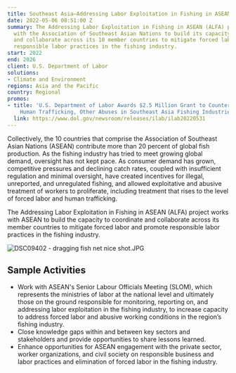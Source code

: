 ```yaml
---
title: Southeast Asia—Addressing Labor Exploitation in Fishing in ASEAN (ALFA)
date: 2022-05-06 08:51:00 Z
summary: The Addressing Labor Exploitation in Fishing in ASEAN (ALFA) project works
  with the Association of Southeast Asian Nations to build its capacity to coordinate
  and collaborate across its 10 member countries to mitigate forced labor and promote
  responsible labor practices in the fishing industry.
start: 2022
end: 2026
client: U.S. Department of Labor
solutions:
- Climate and Environment
regions: Asia and the Pacific
country: Regional
promos:
- title: 'U.S. Department of Labor Awards $2.5 Million Grant to Counter Forced Labor,
    Human Trafficking, Other Abuses in Southeast Asia Fishing Industries '
  link: https://www.dol.gov/newsroom/releases/ilab/ilab20220531
---
```


Collectively, the 10 countries that comprise the Association of Southeast Asian Nations (ASEAN) contribute more than 20 percent of global fish production. As the fishing industry has tried to meet growing global demand, oversight has not kept pace. As consumer demand has grown, competitive pressures and declining catch rates, coupled with insufficient regulation and minimal oversight, have created incentives for illegal, unreported, and unregulated fishing, and allowed exploitative and abusive treatment of workers to proliferate, including treatment that rises to the level of forced labor and human trafficking. 

The Addressing Labor Exploitation in Fishing in ASEAN (ALFA) project works with ASEAN to build the capacity to coordinate and collaborate across its member countries to mitigate forced labor and promote responsible labor practices in the fishing industry.

![DSC09402 - dragging fish net nice shot.JPG](/uploads/DSC09402%20-%20dragging%20fish%20net%20nice%20shot.JPG)

## Sample Activities

* Work with ASEAN's Senior Labour Officials Meeting (SLOM), which represents the ministries of labor at the national level and ultimately those on the ground responsible for monitoring, reporting on, and addressing labor exploitation in the fishing industry, to increase capacity to address forced labor and abusive working conditions in the region’s fishing industry.
* Close knowledge gaps within and between key sectors and stakeholders and provide opportunities to share lessons learned.
* Enhance opportunities for ASEAN engagement with the private sector, worker organizations, and civil society on responsible business and labor practices and elimination of forced labor in the fishing industry.
